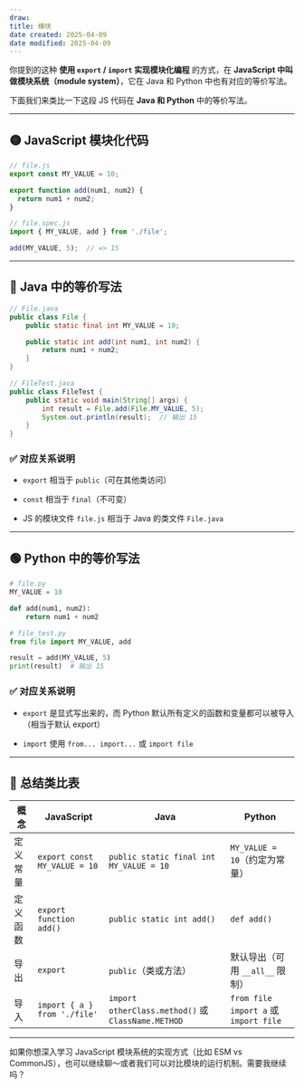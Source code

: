 ```yaml
---
draw:
title: 模块
date created: 2025-04-09
date modified: 2025-04-09
---
```


你提到的这种 **使用 `export` / `import` 实现模块化编程** 的方式，在 **JavaScript 中叫做模块系统（module system）**，它在 Java 和 Python 中也有对应的等价写法。

下面我们来类比一下这段 JS 代码在 **Java 和 Python** 中的等价写法。

---

## 🟡 JavaScript 模块化代码

```js
// file.js
export const MY_VALUE = 10;

export function add(num1, num2) {
  return num1 + num2;
}

// file.spec.js
import { MY_VALUE, add } from './file';

add(MY_VALUE, 5);  // => 15
```

---

## 🔵 Java 中的等价写法

```java
// File.java
public class File {
    public static final int MY_VALUE = 10;

    public static int add(int num1, int num2) {
        return num1 + num2;
    }
}
```

```java
// FileTest.java
public class FileTest {
    public static void main(String[] args) {
        int result = File.add(File.MY_VALUE, 5);
        System.out.println(result);  // 输出 15
    }
}
```

### ✅ 对应关系说明

- `export` 相当于 `public`（可在其他类访问）
    
- `const` 相当于 `final`（不可变）
    
- JS 的模块文件 `file.js` 相当于 Java 的类文件 `File.java`
    

---

## 🟢 Python 中的等价写法

```python
# file.py
MY_VALUE = 10

def add(num1, num2):
    return num1 + num2
```

```python
# file_test.py
from file import MY_VALUE, add

result = add(MY_VALUE, 5)
print(result)  # 输出 15
```

### ✅ 对应关系说明

- `export` 是显式写出来的，而 Python 默认所有定义的函数和变量都可以被导入（相当于默认 export）
    
- `import` 使用 `from... import...` 或 `import file`
    

---

## 🧠 总结类比表

|概念|JavaScript|Java|Python|
|---|---|---|---|
|定义常量|`export const MY_VALUE = 10`|`public static final int MY_VALUE = 10`|`MY_VALUE = 10`（约定为常量）|
|定义函数|`export function add()`|`public static int add()`|`def add()`|
|导出|`export`|`public`（类或方法）|默认导出（可用 `__all__` 限制）|
|导入|`import { a } from './file'`|`import otherClass.method()` 或 `ClassName.METHOD`|`from file import a` 或 `import file`|

---

如果你想深入学习 JavaScript 模块系统的实现方式（比如 ESM vs CommonJS），也可以继续聊～或者我们可以对比模块的运行机制。需要我继续吗？
